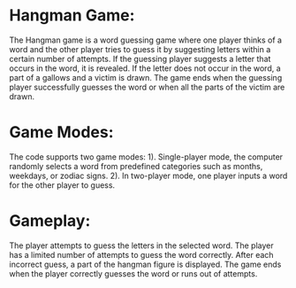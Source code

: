 # Hangman Game:

The Hangman game is a word guessing game where one player thinks of a word and the other player tries to guess it by suggesting letters within a certain number of attempts. If the guessing player suggests a letter that occurs in the word, it is revealed. If the letter does not occur in the word, a part of a gallows and a victim is drawn. The game ends when the guessing player successfully guesses the word or when all the parts of the victim are drawn.

# Game Modes:

The code supports two game modes:
1). Single-player mode, the computer randomly selects a word from predefined categories such as months, weekdays, or zodiac signs.
2). In two-player mode, one player inputs a word for the other player to guess.

# Gameplay:
The player attempts to guess the letters in the selected word.
The player has a limited number of attempts to guess the word correctly. After each incorrect guess, a part of the hangman figure is displayed.
The game ends when the player correctly guesses the word or runs out of attempts.
